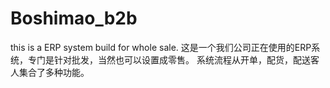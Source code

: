 # Boshimao_b2b
this is a ERP system build for whole sale.
这是一个我们公司正在使用的ERP系统，专门是针对批发，当然也可以设置成零售。
系统流程从开单，配货，配送客人集合了多种功能。
